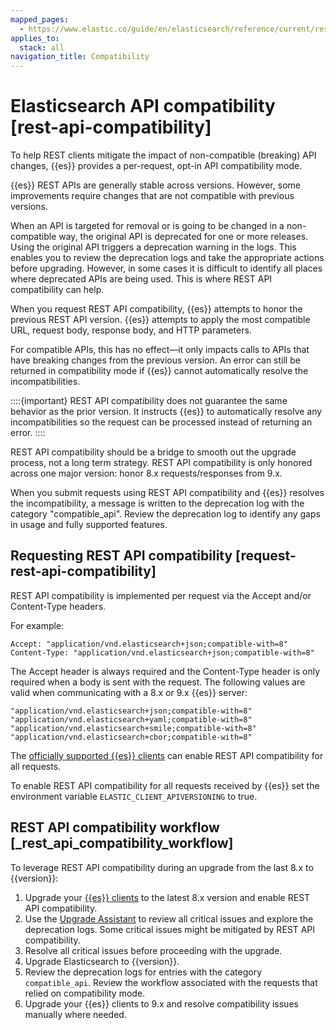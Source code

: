 ```yaml
---
mapped_pages:
  - https://www.elastic.co/guide/en/elasticsearch/reference/current/rest-api-compatibility.html
applies_to:
  stack: all
navigation_title: Compatibility
---
```


# Elasticsearch API compatibility [rest-api-compatibility]

To help REST clients mitigate the impact of non-compatible (breaking) API changes, {{es}} provides a per-request, opt-in API compatibility mode.

{{es}} REST APIs are generally stable across versions. However, some improvements require changes that are not compatible with previous versions.

When an API is targeted for removal or is going to be changed in a non-compatible way, the original API is deprecated for one or more releases. Using the original API triggers a deprecation warning in the logs. This enables you to review the deprecation logs  and take the appropriate actions before upgrading. However, in some cases it is difficult to identify all places where deprecated APIs are being used. This is where REST API compatibility can help.

When you request REST API compatibility, {{es}} attempts to honor the previous REST API version. {{es}} attempts to apply the most compatible URL, request body, response body, and HTTP parameters.

For compatible APIs, this has no effect—​it only impacts calls to APIs that have breaking changes from the previous version. An error can still be returned in compatibility mode if {{es}} cannot automatically resolve the incompatibilities.

::::{important}
REST API compatibility does not guarantee the same behavior as the prior version. It instructs {{es}} to automatically resolve any incompatibilities so the request can be processed instead of returning an error.
::::


REST API compatibility should be a bridge to smooth out the upgrade process, not a long term strategy. REST API compatibility is only honored across one major version: honor 8.x requests/responses from 9.x.

When you submit requests using REST API compatibility and {{es}} resolves the incompatibility, a message is written to the deprecation log with the category "compatible_api". Review the deprecation log to identify any gaps in usage and fully supported features.


## Requesting REST API compatibility [request-rest-api-compatibility]

REST API compatibility is implemented per request via the Accept and/or Content-Type headers.

For example:

```text
Accept: "application/vnd.elasticsearch+json;compatible-with=8"
Content-Type: "application/vnd.elasticsearch+json;compatible-with=8"
```

The Accept header is always required and the Content-Type header is only required when a body is sent with the request. The following values are valid when communicating with a 8.x or 9.x {{es}} server:

```text
"application/vnd.elasticsearch+json;compatible-with=8"
"application/vnd.elasticsearch+yaml;compatible-with=8"
"application/vnd.elasticsearch+smile;compatible-with=8"
"application/vnd.elasticsearch+cbor;compatible-with=8"
```

The [officially supported {{es}} clients](https://www.elastic.co/guide/en/elasticsearch/client/index.html) can enable REST API compatibility for all requests.

To enable REST API compatibility for all requests received by {{es}} set the environment variable `ELASTIC_CLIENT_APIVERSIONING` to true.


## REST API compatibility workflow [_rest_api_compatibility_workflow]

To leverage REST API compatibility during an upgrade from the last 8.x to {{version}}:

1. Upgrade your [{{es}} clients](https://www.elastic.co/guide/en/elasticsearch/client/index.html) to the latest 8.x version and enable REST API compatibility.
2. Use the [Upgrade Assistant](docs-content://deploy-manage/upgrade/prepare-to-upgrade/upgrade-assistant.md) to review all critical issues and explore the deprecation logs. Some critical issues might be mitigated by REST API compatibility.
3. Resolve all critical issues before proceeding with the upgrade.
4. Upgrade Elasticsearch to {{version}}.
5. Review the deprecation logs for entries with the category `compatible_api`. Review the workflow associated with the requests that relied on compatibility mode.
6. Upgrade your {{es}} clients to 9.x and resolve compatibility issues manually where needed.

